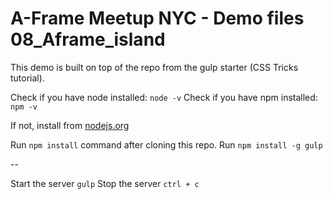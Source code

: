 # A-Frame Meetup NYC - Demo files 08_Aframe_island  

This demo is built on top of the repo from the gulp starter (CSS Tricks tutorial). 

Check if you have node installed: `node -v`
Check if you have npm installed: `npm -v`

If not, install from [nodejs.org](https://nodejs.org/en/)


Run `npm install` command after cloning this repo. 
Run `npm install -g gulp`

--

Start the server `gulp`
Stop the server `ctrl + c`